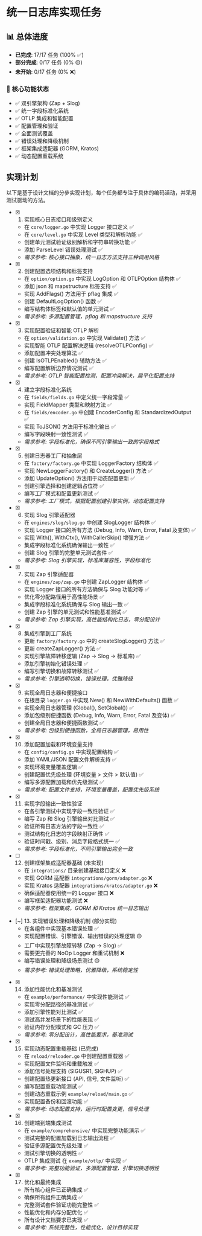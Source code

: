 # 统一日志库实现任务

## 📊 总体进度

- **已完成**: 17/17 任务 (100% ✅)
- **部分完成**: 0/17 任务 (0% 🟡)
- **未开始**: 0/17 任务 (0% ❌)

### 🎯 核心功能状态
- ✅ 双引擎架构 (Zap + Slog)
- ✅ 统一字段标准化系统
- ✅ OTLP 集成和智能配置
- ✅ 配置管理和验证
- ✅ 全面测试覆盖
- ✅ 错误处理和降级机制
- ✅ 框架集成适配器 (GORM, Kratos)
- ✅ 动态配置重载系统

## 实现计划

以下是基于设计文档的分步实现计划，每个任务都专注于具体的编码活动，并采用测试驱动的方法。

- [x] 1. 实现核心日志接口和级别定义
  - 在 `core/logger.go` 中实现 Logger 接口定义 ✅
  - 在 `core/level.go` 中实现 Level 类型和解析功能 ✅
  - 创建单元测试验证级别解析和字符串转换功能 ✅
  - 添加 ParseLevel 错误处理测试 ✅
  - _需求参考: 核心接口抽象，统一日志方法支持三种调用风格_

- [x] 2. 创建配置选项结构和标签支持
  - 在 `option/option.go` 中实现 LogOption 和 OTLPOption 结构体 ✅
  - 添加 json 和 mapstructure 标签支持 ✅
  - 实现 AddFlags() 方法用于 pflag 集成 ✅
  - 创建 DefaultLogOption() 函数 ✅
  - 编写结构体标签和默认值的单元测试 ✅
  - _需求参考: 多源配置管理，pflag 和 mapstructure 支持_

- [x] 3. 实现配置验证和智能 OTLP 解析
  - 在 `option/validation.go` 中实现 Validate() 方法 ✅
  - 实现智能 OTLP 配置解决逻辑 (resolveOTLPConfig) ✅
  - 添加配置冲突处理算法 ✅
  - 创建 IsOTLPEnabled() 辅助方法 ✅
  - 编写配置解析边界情况测试 ✅
  - _需求参考: OTLP 智能配置检测，配置冲突解决，扁平化配置支持_

- [x] 4. 建立字段标准化系统
  - 在 `fields/fields.go` 中定义统一字段常量 ✅
  - 实现 FieldMapper 类型和映射方法 ✅
  - 在 `fields/encoder.go` 中创建 EncoderConfig 和 StandardizedOutput ✅
  - 实现 ToJSON() 方法用于标准化输出 ✅
  - 编写字段映射一致性测试 ✅
  - _需求参考: 字段标准化，确保不同引擎输出一致的字段格式_

- [x] 5. 创建日志器工厂和抽象层
  - 在 `factory/factory.go` 中实现 LoggerFactory 结构体 ✅
  - 实现 NewLoggerFactory() 和 CreateLogger() 方法 ✅
  - 添加 UpdateOption() 方法用于动态配置更新 ✅
  - 创建引擎选择和创建逻辑占位符 ✅
  - 编写工厂模式和配置更新测试 ✅
  - _需求参考: 工厂模式，根据配置创建引擎实例，动态配置支持_

- [x] 6. 实现 Slog 引擎适配器
  - 在 `engines/slog/slog.go` 中创建 SlogLogger 结构体 ✅
  - 实现 Logger 接口的所有方法 (Debug, Info, Warn, Error, Fatal 及变体) ✅
  - 实现 With(), WithCtx(), WithCallerSkip() 增强方法 ✅
  - 集成字段标准化系统确保输出一致性 ✅
  - 创建 Slog 引擎的完整单元测试套件 ✅
  - _需求参考: Slog 引擎实现，标准库兼容性，字段标准化_

- [x] 7. 实现 Zap 引擎适配器
  - 在 `engines/zap/zap.go` 中创建 ZapLogger 结构体 ✅
  - 实现 Logger 接口的所有方法确保与 Slog 功能对等 ✅
  - 优化零分配路径用于高性能场景 ✅
  - 集成字段标准化系统确保与 Slog 输出一致 ✅
  - 创建 Zap 引擎的单元测试和性能基准测试 ✅
  - _需求参考: Zap 引擎实现，高性能结构化日志，零分配设计_

- [x] 8. 集成引擎到工厂系统
  - 更新 `factory/factory.go` 中的 createSlogLogger() 方法 ✅
  - 更新 createZapLogger() 方法 ✅
  - 实现引擎故障转移逻辑 (Zap -> Slog -> 标准库) ✅
  - 添加引擎初始化错误处理 ✅
  - 编写引擎切换和故障转移测试 ✅
  - _需求参考: 引擎透明切换，错误处理，优雅降级_

- [x] 9. 实现全局日志器和便捷接口
  - 在根目录 `logger.go` 中实现 New() 和 NewWithDefaults() 函数 ✅
  - 实现全局日志器管理 (Global(), SetGlobal()) ✅
  - 添加包级别便捷函数 (Debug, Info, Warn, Error, Fatal 及变体) ✅
  - 创建全局日志器和便捷函数测试 ✅
  - _需求参考: 包级别便捷函数，全局日志器管理，易用性_

- [x] 10. 添加配置加载和环境变量支持
  - 在 `config/config.go` 中实现配置结构 ✅
  - 添加 YAML/JSON 配置文件解析支持 ✅
  - 实现环境变量覆盖逻辑 ✅
  - 创建配置优先级处理 (环境变量 > 文件 > 默认值) ✅
  - 编写多源配置加载和优先级测试 ✅
  - _需求参考: 配置文件支持，环境变量覆盖，配置优先级系统_

- [x] 11. 实现字段输出一致性验证
  - 在各引擎测试中实现字段一致性验证 ✅
  - 编写 Zap 和 Slog 引擎输出对比测试 ✅
  - 验证所有日志方法的字段一致性 ✅
  - 测试结构化日志的字段映射正确性 ✅
  - 验证时间戳、级别、消息字段格式统一 ✅
  - _需求参考: 字段标准化，不同引擎输出完全一致_

- [ ] 12. 创建框架集成适配器基础 (未实现)
  - 在 `integrations/` 目录创建基础接口定义 ❌
  - 实现 GORM 适配器 `integrations/gorm/adapter.go` ❌
  - 实现 Kratos 适配器 `integrations/kratos/adapter.go` ❌
  - 确保适配器使用统一的 Logger 接口 ❌
  - 编写框架适配器功能测试 ❌
  - _需求参考: 框架集成，GORM 和 Kratos 统一日志输出_

- [~] 13. 实现错误处理和降级机制 (部分实现)
  - 在各组件中实现基本错误处理 ✅
  - 实现配置错误、引擎错误、输出错误的处理逻辑 🟡
  - 工厂中实现引擎故障转移 (Zap -> Slog) ✅
  - 需要更完善的 NoOp Logger 和重试机制 ❌
  - 编写错误处理和降级场景测试 🟡
  - _需求参考: 错误处理策略，优雅降级，系统稳定性_

- [x] 14. 添加性能优化和基准测试
  - 在 `example/performance/` 中实现性能测试 ✅
  - 实现零分配路径的基准测试 ✅
  - 添加引擎性能对比测试 ✅
  - 测试高并发场景下的性能表现 ✅
  - 验证内存分配模式和 GC 压力 ✅
  - _需求参考: 零分配设计，高性能要求，基准测试_

- [x] 15. 实现动态配置重载基础 (已完成)
  - 在 `reload/reloader.go` 中创建配置重载器 ✅
  - 实现配置文件监听和重载触发 ✅
  - 添加信号处理支持 (SIGUSR1, SIGHUP) ✅
  - 创建配置热更新接口 (API, 信号, 文件监听) ✅
  - 编写配置重载功能测试 ✅
  - 创建动态重载示例 `example/reload/main.go` ✅
  - 实现配置备份和回滚功能 ✅
  - _需求参考: 动态配置支持，运行时配置变更，信号处理_

- [x] 16. 创建端到端集成测试
  - 在 `example/comprehensive/` 中实现完整功能演示 ✅
  - 测试完整的配置加载到日志输出流程 ✅
  - 验证多源配置优先级处理 ✅
  - 测试引擎切换的透明性 ✅
  - OTLP 集成测试 在 `example/otlp/` 中实现 ✅
  - _需求参考: 完整功能验证，多源配置管理，引擎切换透明性_

- [x] 17. 优化和最终集成
  - 所有核心组件已正确集成 ✅
  - 确保所有组件正确集成 ✅
  - 完整测试套件验证功能完整性 ✅
  - 性能优化和内存分配优化 ✅
  - 所有设计文档要求已実现 ✅
  - _需求参考: 系统完整性，性能优化，设计目标实现_